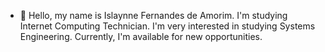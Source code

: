 - 👋 Hello, my name is Islaynne Fernandes de Amorim.
I'm studying Internet Computing Technician.
I'm very interested in studying Systems Engineering.
Currently, I'm available for new opportunities.

<!---
IslaynneFernandess/IslaynneFernandess is a ✨ special ✨ repository because its `README.md` (this file) appears on your GitHub profile.
You can click the Preview link to take a look at your changes.
--->
